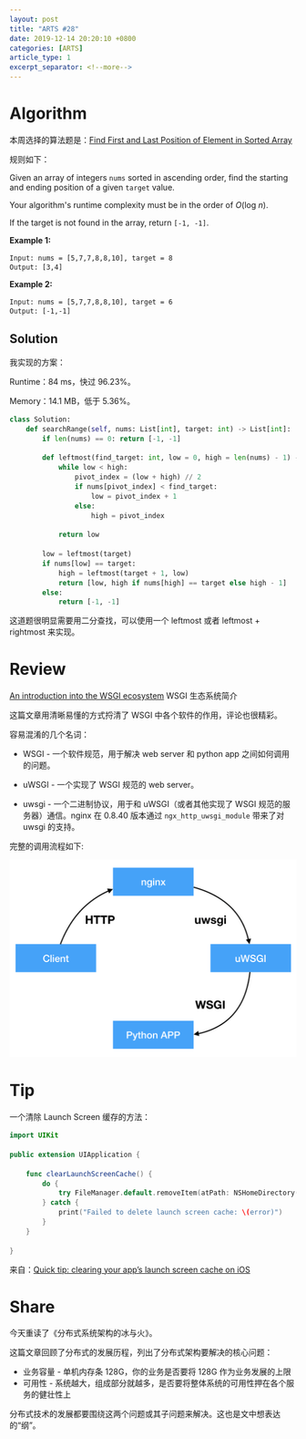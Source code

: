 ```yaml
---
layout: post
title: "ARTS #28"
date: 2019-12-14 20:20:10 +0800
categories: [ARTS]
article_type: 1
excerpt_separator: <!--more-->
---
```



# Algorithm

本周选择的算法题是：[Find First and Last Position of Element in Sorted Array](<https://leetcode.com/problems/find-first-and-last-position-of-element-in-sorted-array/>)

<!--more-->

规则如下：

Given an array of integers `nums` sorted in ascending order, find the starting and ending position of a given `target` value.

Your algorithm's runtime complexity must be in the order of *O*(log *n*).

If the target is not found in the array, return `[-1, -1]`.

**Example 1:**

```
Input: nums = [5,7,7,8,8,10], target = 8
Output: [3,4]
```

**Example 2:**

```
Input: nums = [5,7,7,8,8,10], target = 6
Output: [-1,-1]
```

## Solution

我实现的方案：

Runtime：84 ms，快过 96.23%。

Memory：14.1 MB，低于 5.36%。

```python
class Solution:
    def searchRange(self, nums: List[int], target: int) -> List[int]:
        if len(nums) == 0: return [-1, -1]
        
        def leftmost(find_target: int, low = 0, high = len(nums) - 1) -> int:
            while low < high:
                pivot_index = (low + high) // 2
                if nums[pivot_index] < find_target:
                    low = pivot_index + 1
                else:
                    high = pivot_index
                    
            return low
        
        low = leftmost(target)
        if nums[low] == target:
            high = leftmost(target + 1, low)
            return [low, high if nums[high] == target else high - 1]
        else:
            return [-1, -1]
```

这道题很明显需要用二分查找，可以使用一个 leftmost 或者 leftmost + rightmost 来实现。


# Review

[An introduction into the WSGI ecosystem](https://www.ultravioletsoftware.com/single-post/2017/03/23/An-introduction-into-the-WSGI-ecosystem)
WSGI 生态系统简介

这篇文章用清晰易懂的方式捋清了 WSGI 中各个软件的作用，评论也很精彩。

容易混淆的几个名词：

- WSGI - 一个软件规范，用于解决 web server 和 python app 之间如何调用的问题。

- uWSGI - 一个实现了 WSGI 规范的 web server。

- uwsgi - 一个二进制协议，用于和 uWSGI（或者其他实现了 WSGI 规范的服务器）通信。nginx 在 0.8.40 版本通过 `ngx_http_uwsgi_module` 带来了对 uwsgi 的支持。

完整的调用流程如下:

![Image 1](/assets/img/28-1.png)

# Tip

一个清除 Launch Screen 缓存的方法：

```swift
import UIKit

public extension UIApplication {

    func clearLaunchScreenCache() {
        do {
            try FileManager.default.removeItem(atPath: NSHomeDirectory()+"/Library/SplashBoard")
        } catch {
            print("Failed to delete launch screen cache: \(error)")
        }
    }

}
```

来自：[Quick tip: clearing your app’s launch screen cache on iOS](<https://rambo.codes/ios/quick-tip/2019/12/09/clearing-your-apps-launch-screen-cache-on-ios.html?utm_campaign=iOS%2BDev%2BWeekly&utm_medium=web&utm_source=iOS%2BDev%2BWeekly%2BIssue%2B434>)

# Share

今天重读了《分布式系统架构的冰与火》。

这篇文章回顾了分布式的发展历程，列出了分布式架构要解决的核心问题：

- 业务容量 - 单机内存条 128G，你的业务是否要将 128G 作为业务发展的上限
- 可用性 - 系统越大，组成部分就越多，是否要将整体系统的可用性押在各个服务的健壮性上

分布式技术的发展都要围绕这两个问题或其子问题来解决。这也是文中想表达的“纲”。